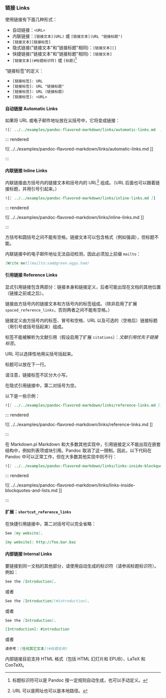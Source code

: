 ### 链接 Links

使用链接有下面几种形式：

- 自动链接：`<URL>`
- 内联链接：`[链接文本](URL)` 或 `[链接文本](URL "链接标题")`
- `[链接文本][链接标签]`
- 隐式链接("链接文本"和"链接标题"相同)：`[链接文本][]`
- 快捷链接("链接文本"和"链接标题"相同)：`[链接文本]`
- `[链接文本](#标题标识符)` 或 `[标题]`[^id]

[^id]: 标题标识符可以是 Pandoc 按一定规则自动生成，也可以手动定义。

“链接标签”的定义：

- `[链接标签]: URL`
- `[链接标签]: URL "链接标题"`
- `[链接标签]: URL (链接标题)`
- `[链接标签]: <URL>`

#### 自动链接 Automatic Links

如果将 URL 或电子邮件地址放在尖括号中，它将变成链接：

```markdown
![[ ../../examples/pandoc-flavored-markdown/links/automatic-links.md  ]]
```

::: rendered

![[ ../../examples/pandoc-flavored-markdown/links/automatic-links.md ]]

:::

#### 内联链接 Inline Links

内联链接由方括号内的链接文本和括号内的 URL[^URL] 组成。（URL 后面也可以跟着链接标题，并用引号引起来。）

[^URL]: URL 可以是网址也可以是本地路径。

```markdown
![[ ../../examples/pandoc-flavored-markdown/links/inline-links.md ]]
```

::: rendered

![[ ../../examples/pandoc-flavored-markdown/links/inline-links.md ]]

:::

方括号和圆括号之间不能有空格。链接文本可以包含格式（例如强调），但标题不能。

内联链接中的电子邮件地址无法自动检测，因此必须加上前缀 `mailto`：

```markdown
[Write me!](mailto:sam@green.eggs.ham)
```

#### 引用链接 Reference Links

显式引用链接包含两部分：链接本身和链接定义，后者可能出现在文档的其他位置（链接之前或之后）。

链接由方括号内的链接文本和方括号内的标签组成。（除非启用了扩展 `spaced_reference_links`，否则两者之间不能有空格。）

链接定义由方括号内的标签、冒号和空格、URL 以及可选的（空格后）链接标题（用引号或括号括起来）组成。

标签不能被解析为文献引用（假设启用了扩展 `citations`）：*文献引用优先于链接标签*。

URL 可以选择性地用尖括号括起来。

标题可以放在下一行。

请注意，链接标签不区分大小写。

在隐式引用链接中，第二对括号为空。

以下是一些示例：

```markdown
![[ ../../examples/pandoc-flavored-markdown/links/reference-links.md ]]
```

::: rendered

![[ ../../examples/pandoc-flavored-markdown/links/reference-links.md ]]

:::

在 Markdown.pl Markdown 和大多数其他实现中，引用链接定义不能出现在嵌套结构中，例如列表项或块引用。Pandoc 取消了这一限制。因此，以下代码在 Pandoc 中可以正常工作，但在大多数其他实现中则不行：

```markdown
![[ ../../examples/pandoc-flavored-markdown/links/links-inside-blockquotes-and-lists.md ]]
```

::: rendered

![[ ../../examples/pandoc-flavored-markdown/links/links-inside-blockquotes-and-lists.md ]]

:::

#### 扩展：`shortcut_reference_links`

在快捷引用链接中，第二对括号可以完全省略：

```markdown
See [my website].

[my website]: http://foo.bar.baz
```

#### 内部链接 Internal Links

要链接到同一文档的其他部分，请使用自动生成的标识符（请参阅标题标识符）。例如：

```markdown
See the [Introduction].
```

或者

```markdown
See the [Introduction](#introduction).
```

或者

```markdown
See the [Introduction].

[Introduction]: #introduction
```

或者

```markdown
请参考：[任何其它文本](#标题名称)
```

内部链接目前支持 HTML 格式（包括 HTML 幻灯片和 EPUB）、LaTeX 和 ConTeXt。
